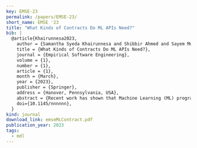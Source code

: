 ```yaml
---
key: EMSE-23
permalink: /papers/EMSE-23/
short_name: EMSE '23
title: "What Kinds of Contracts Do ML APIs Need?"
bib: |
  @article{Khairunnesa2023,
    author = {Samantha Syeda Khairunnesa and Shibbir Ahmed and Sayem Mohammad Imtiaz and Hridesh Rajan and Gary T. Leavens},
    title = {What Kinds of Contracts Do ML APIs Need?},
    journal = {Empirical Software Engineering},
    volume = {1},
    number = {1},
    article = {1},
    month = {March},
    year = {2023},
    publisher = {Springer},
    address = {Hanover, Pennsylvania, USA},
    abstract = {Recent work has shown that Machine Learning (ML) programs are error-prone and called for contracts for ML code. Contracts, as in the design by contract methodology, help document APIs and aid API users in writing correct code. The question is: what kinds of contracts would provide the most help to API users? We are especially interested in what kinds of contracts help API users catch errors at earlier stages in the ML pipeline. We describe an empirical study of posts on Stack Overflow of the four most often-discussed ML libraries: TensorFlow , Scikit-learn, Keras, and PyTorch. For these libraries, our study extracted 413 informal (English) API specifications. We used these specifications to understand the following questions. What are the root causes and effects behind ML contract violations? Are there common patterns of ML contract violations? When does understanding ML contracts require an advanced level of ML software expertise? Could checking contracts at the API level help detect the violations in early ML pipeline stages? Our key findings are that the most commonly needed contracts for ML APIs are either checking constraints on single arguments of an API or on the order of API calls. The software engineering community could employ existing contract mining approaches to mine these contracts to promote an increased understanding of ML APIs. We also noted a need to combine behavioral and temporal contract mining approaches. We report on categories of required ML contracts, which may help designers of contract languages.},
    doi={10.1145/nnnnnn},
  }
kind: journal
download_link: emseMLContract.pdf
publication_year: 2023
tags:
  - mdl
---
```

